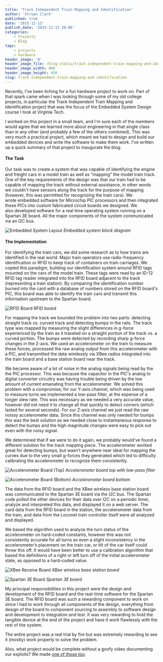 ```yaml
---
title: 'Track Independent Train Mapping and Identification'
author: 'Struan Clark'
published: true
date: '2015-12-13'
publish_date: '2015-12-13 20:00'
categories:
    - Projects
    - Blog
tags:
    - projects
    - hardware
header_image: '0'
header_image_file: /blog-static/track-independent-train-mapping-and-identification/RFID_1500.png
header_image_width: 900
header_image_height: 450
slug: track-independent-train-mapping-and-identification
---
```


Recently, I've been itching for a fun hardware project to work on. Part of that spark came when I was looking through some of my old college projects, in particular the Track Independent Train Mapping and Identification project that was the focus of the Embedded System Design course I took at Virginia Tech. 

<!--more-->

I worked on this project in a small team, and I'm sure each of the members would agree that we learned more about engineering in that single class than in any other (and probably a few of the others combined). This was very much a practical project, which meant we had to design and build our embedded devices and write the software to make them work. I've written up a quick summary of that project to inaugurate the blog.

#### The Task

Our task was to create a system that was capable of identifying the engine and freight cars in a model train as well as “mapping” the model train track. One of the key requirements of the design was that our train had to be capable of mapping the track without external assistance, in other words we couldn't have sensors along the track for the purpose of mapping (however, this was permitted for recognizing the train cars). We wrote embedded software for Microchip PIC processors and then integrated these PICs into custom fabricated circuit boards we designed. We also developed software for a real time operating system running on a Spartan 3E board. All the major components of the system communicated via an I2C bus.

![Embedded System Layout](/blog-static/track-independent-train-mapping-and-identification/EmbeddedSystemLayout.png?lightbox&resize=700)
_Embedded system block diagram_

#### The Implementation

For identifying the train cars, we did some research as to how trains are identified in the real world. Major train operators use radio-frequency identification or RFID to keep track of containers on train carriages. We copied this paradigm, building our identification system around RFID tags mounted on the cars of the model train. These tags were read by an ID-12 RFID tag reader integrated into the RFID board adjacent to the track (representing a train station). By comparing the identification number burned into the card with a database of numbers stored on the RFID board's PIC, this board was able to identify the train cars and transmit this information upstream to the Spartan board.

![RFID Board](/blog-static/track-independent-train-mapping-and-identification/RFID.jpg?lightbox&resize=500)
_RFID board_

For mapping the track we bounded the problem into two parts: detecting straight track vs. curved track and detecting bumps in the rails. The track type was mapped by measuring the slight differences in g-force experienced by the train as it traveled on a straight portion of the track vs. a curved portion. The bumps were detected by recording sharp g-force changes in the Z-axis. We used an accelerometer on the train to measure these forces, processed the raw analog output from this accelerometer with a PIC, and transmitted the data wirelessly via XBee radios integrated into the train board and a base station board near the track.

We became aware of a lot of noise in the analog signals being read by the the PIC processor. This was because the capacitor in the PIC's analog to digital converter circuitry was having trouble being driven by the low amount of current emanating from the accelerometer. We solved this problem with a compromise; for our Y-axis channel, which was being used to measure turns we implemented a low-pass filter, at the expense of a longer slew rate. This was necessary as we needed a very accurate value, however did not need it to change all that quickly to detect corners (which lasted for several seconds). For our Z-axis channel we just read the raw noissy accelerometer data. Since this channel was only needed for bumps this was the best solution as we needed close to instantaneous response to detect the bumps and the high magnitude changes were easy to pick out even with the noisy signal.

We determined that if we were to do it again, we probably would've found a different solution for the track mapping piece. The accelerometer worked great for detecting bumps, but wasn't anywhere near ideal for mapping the curves due to the very small g-forces they generated which led to difficulty calibrating the accelerometer to recognize them consistently.

![Accelerometer Board (Top)](/blog-static/track-independent-train-mapping-and-identification/AccelTop.jpg?lightbox&resize=550)
_Accelerometer board top with low-pass filter_

![Accelerometer Board (Bottom)](/blog-static/track-independent-train-mapping-and-identification/AccelBot.jpg?lightbox&resize=400)
_Accelerometer board bottom_

The data from the RFID board and the XBee wireless base station board was communicated to the Spartan 3E board via the I2C bus. The Spartan code polled the other devices for their data over I2C on a periodic timer, analyze and interpreted this data, and displayed it on a web server. The card data from the RFID board in the station, the accelerometer data from the train, and data from the Loconet train controller itself were all analyzed and displayed.

We based the algorithm used to analyze the turn status of the accelerometer on hard-coded constants, however this was not consistently accurate for all turns as even a slight inconsistency in the accelerometer’s placement on the train car, or tilt of the car itself could throw this off. It would have been better to use a calibration algorithm that based the definitions of a right or left turn off of the initial accelerometer state, as opposed to a hard-coded value.

![XBee Receive Board](/blog-static/track-independent-train-mapping-and-identification/XBee.jpg?lightbox&resize=450)
_XBee wireless base station board_

![Spartan 3E Board](/blog-static/track-independent-train-mapping-and-identification/Spartan_3E.jpg?lightbox&resize=450)
_Spartan 3E board_

My principal responsibilities in this project were the design and development of the RFID board and the real-time software for the Spartan 3E board. The RFID board was such a rewarding component to work on since I had to work through all components of the design, everything from design of the board to component sourcing to assembly to software design and development to integration and test. It was very rewarding to hold the tangible device at the end of the project and have it work flawlessly with the rest of the system.

The entire project was a real trial by fire but was extremely rewarding to see it (mostly) work properly to solve the problem.

Also, what project would be complete without a goofy video documenting our exploits? We made <a href="http://www.youtube.com/watch?v=N1g-zk9ENRw" target="_blank">one of those too</a>.